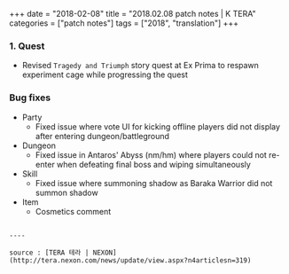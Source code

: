 +++
date = "2018-02-08"
title = "2018.02.08 patch notes | K TERA"
categories = ["patch notes"]
tags = ["2018", "translation"]
+++

### 1. Quest
- Revised `Tragedy and Triumph` story quest at Ex Prima to respawn experiment cage while progressing the quest

### Bug fixes
- Party
  - Fixed issue where vote UI for kicking offline players did not display after entering dungeon/battleground
- Dungeon
  - Fixed issue in Antaros' Abyss (nm/hm) where players could not re-enter when defeating final boss and wiping simultaneously
- Skill
  - Fixed issue where summoning shadow as Baraka Warrior did not summon shadow
- Item
  - Cosmetics comment
```

----

source : [TERA 테라 | NEXON](http://tera.nexon.com/news/update/view.aspx?n4articlesn=319)
